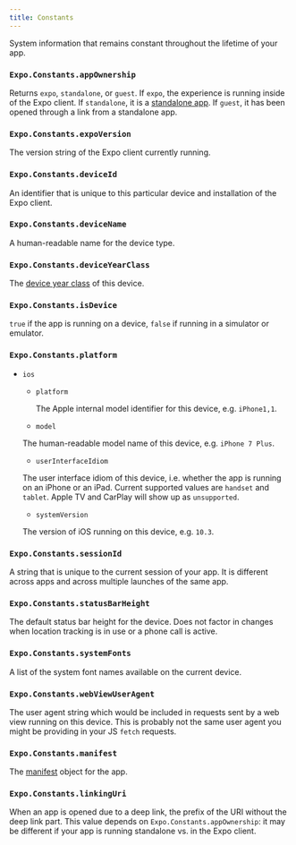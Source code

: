 ```yaml
---
title: Constants
---
```


System information that remains constant throughout the lifetime of your app.

### `Expo.Constants.appOwnership`

Returns `expo`, `standalone`, or `guest`. If `expo`, the experience is running inside of the Expo client. If `standalone`, it is a [standalone app](../guides/building-standalone-apps.html#building-standalone-apps). If `guest`, it has been opened through a link from a standalone app.

### `Expo.Constants.expoVersion`

The version string of the Expo client currently running.

### `Expo.Constants.deviceId`

An identifier that is unique to this particular device and installation of the Expo client.

### `Expo.Constants.deviceName`

A human-readable name for the device type.

### `Expo.Constants.deviceYearClass`

The [device year class](https://github.com/facebook/device-year-class) of this device.

### `Expo.Constants.isDevice`

`true` if the app is running on a device, `false` if running in a simulator or emulator.

### `Expo.Constants.platform`

- `ios`

  - `platform`

    The Apple internal model identifier for this device, e.g. `iPhone1,1`.

  -  `model`

    The human-readable model name of this device, e.g. `iPhone 7 Plus`.

  -  `userInterfaceIdiom`

    The user interface idiom of this device, i.e. whether the app is running on an iPhone or an iPad. Current supported values are `handset` and `tablet`. Apple TV and CarPlay will show up as `unsupported`.

  -  `systemVersion`

    The version of iOS running on this device, e.g. `10.3`.

### `Expo.Constants.sessionId`

A string that is unique to the current session of your app. It is different across apps and across multiple launches of the same app.

### `Expo.Constants.statusBarHeight`

The default status bar height for the device. Does not factor in changes when location tracking is in use or a phone call is active.

### `Expo.Constants.systemFonts`

A list of the system font names available on the current device.

### `Expo.Constants.webViewUserAgent`

The user agent string which would be included in requests sent by a web view running on this device. This is probably not the same user agent you might be providing in your JS `fetch` requests.

### `Expo.Constants.manifest`

The [manifest](../guides/how-expo-works.html#expo-manifest) object for the app.

### `Expo.Constants.linkingUri`

When an app is opened due to a deep link, the prefix of the URI without the deep link part. This value depends on `Expo.Constants.appOwnership`: it may be different if your app is running standalone vs. in the Expo client.
